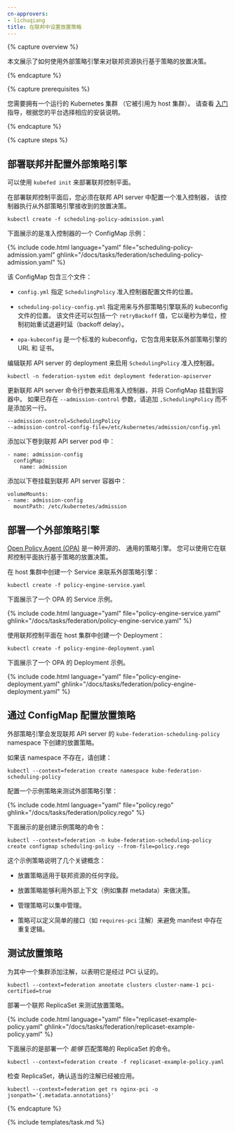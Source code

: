 ```yaml
---
cn-approvers:
- lichuqiang
title: 在联邦中设置放置策略
---
```



{% capture overview %}


本文展示了如何使用外部策略引擎来对联邦资源执行基于策略的放置决策。

{% endcapture %}

{% capture prerequisites %}


您需要拥有一个运行的 Kubernetes 集群 （它被引用为 host 集群）。
请查看 [入门](/docs/setup/) 指导，根据您的平台选择相应的安装说明。

{% endcapture %}

{% capture steps %}


## 部署联邦并配置外部策略引擎

可以使用 `kubefed init` 来部署联邦控制平面。


在部署联邦控制平面后，您必须在联邦 API server 中配置一个准入控制器，
该控制器执行从外部策略引擎接收到的放置决策。

    kubectl create -f scheduling-policy-admission.yaml


下面展示的是准入控制器的一个 ConfigMap 示例：

{% include code.html language="yaml" file="scheduling-policy-admission.yaml" ghlink="/docs/tasks/federation/scheduling-policy-admission.yaml" %}


该 ConfigMap 包含三个文件：


* `config.yml` 指定 `SchedulingPolicy` 准入控制器配置文件的位置。

* `scheduling-policy-config.yml` 指定用来与外部策略引擎联系的 kubeconfig 文件的位置。
  该文件还可以包括一个 `retryBackoff` 值，它以毫秒为单位，控制初始重试退避时延（backoff delay）。

* `opa-kubeconfig` 是一个标准的 kubeconfig，它包含用来联系外部策略引擎的 URL 和 证书。


编辑联邦 API server 的 deployment 来启用 `SchedulingPolicy` 准入控制器。

	kubectl -n federation-system edit deployment federation-apiserver


更新联邦 API server 命令行参数来启用准入控制器，并将 ConfigMap 挂载到容器中。
如果已存在 `--admission-control` 参数，请追加 `,SchedulingPolicy` 而不是添加另一行。

    --admission-control=SchedulingPolicy
    --admission-control-config-file=/etc/kubernetes/admission/config.yml


添加以下卷到联邦 API server pod 中：

    - name: admission-config
      configMap:
        name: admission


添加以下卷挂载到联邦 API server 容器中：

    volumeMounts:
    - name: admission-config
      mountPath: /etc/kubernetes/admission


## 部署一个外部策略引擎

[Open Policy Agent (OPA)](http://openpolicyagent.org) 是一种开源的、
通用的策略引擎。 您可以使用它在联邦控制平面执行基于策略的放置决策。


在 host 集群中创建一个 Service 来联系外部策略引擎：

    kubectl create -f policy-engine-service.yaml


下面展示了一个 OPA 的 Service 示例。

{% include code.html language="yaml" file="policy-engine-service.yaml" ghlink="/docs/tasks/federation/policy-engine-service.yaml" %}


使用联邦控制平面在 host 集群中创建一个 Deployment：

    kubectl create -f policy-engine-deployment.yaml


下面展示了一个 OPA 的 Deployment 示例。

{% include code.html language="yaml" file="policy-engine-deployment.yaml" ghlink="/docs/tasks/federation/policy-engine-deployment.yaml" %}


## 通过 ConfigMap 配置放置策略

外部策略引擎会发现联邦 API server 的 `kube-federation-scheduling-policy`
namespace 下创建的放置策略。


如果该 namespace 不存在，请创建：

    kubectl --context=federation create namespace kube-federation-scheduling-policy


配置一个示例策略来测试外部策略引擎：

{% include code.html language="yaml" file="policy.rego" ghlink="/docs/tasks/federation/policy.rego" %}


下面展示的是创建示例策略的命令：

    kubectl --context=federation -n kube-federation-scheduling-policy create configmap scheduling-policy --from-file=policy.rego


这个示例策略说明了几个关键概念：


* 放置策略适用于联邦资源的任何字段。

* 放置策略能够利用外部上下文（例如集群 metadata）来做决策。

* 管理策略可以集中管理。

* 策略可以定义简单的接口（如 `requires-pci` 注解）来避免 manifest 中存在重复逻辑。


## 测试放置策略

为其中一个集群添加注解，以表明它是经过 PCI 认证的。

    kubectl --context=federation annotate clusters cluster-name-1 pci-certified=true


部署一个联邦 ReplicaSet 来测试放置策略。

{% include code.html language="yaml" file="replicaset-example-policy.yaml" ghlink="/docs/tasks/federation/replicaset-example-policy.yaml" %}


下面展示的是部署一个 *能够* 匹配策略的 ReplicaSet 的命令。

    kubectl --context=federation create -f replicaset-example-policy.yaml


检查 ReplicaSet，确认适当的注解已经被应用。

    kubectl --context=federation get rs nginx-pci -o jsonpath='{.metadata.annotations}'

{% endcapture %}

{% include templates/task.md %}
